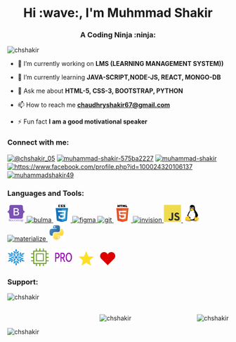 
<h1 align="center">Hi :wave:, I'm Muhmmad Shakir</h1>
<h3 align="center">A Coding Ninja :ninja: </h3>

<p align="left"> <img src="https://komarev.com/ghpvc/?username=chshakir&label=Profile%20views&color=0e75b6&style=flat" alt="chshakir" /> </p>



- 🔭 I’m currently working on **LMS (LEARNING MANAGEMENT SYSTEM))**

- 🌱 I’m currently learning **JAVA-SCRIPT,NODE-JS, REACT, MONGO-DB**

- 💬 Ask me about **HTML-5, CSS-3, BOOTSTRAP, PYTHON**

- 📫 How to reach me **chaudhryshakir67@gmail.com**

- ⚡ Fun fact **I am a good motivational speaker**

<h3 align="left">Connect with me:</h3>
<p align="left">
<a href="https://twitter.com/@chshakir_05" target="blank"><img align="center" src="https://raw.githubusercontent.com/rahuldkjain/github-profile-readme-generator/master/src/images/icons/Social/twitter.svg" alt="@chshakir_05" height="30" width="40" /></a>
<a href="https://linkedin.com/in/muhammad-shakir-575ba2227" target="blank"><img align="center" src="https://raw.githubusercontent.com/rahuldkjain/github-profile-readme-generator/master/src/images/icons/Social/linked-in-alt.svg" alt="muhammad-shakir-575ba2227" height="30" width="40" /></a>
<a href="https://stackoverflow.com/users/muhammad-shakir" target="blank"><img align="center" src="https://raw.githubusercontent.com/rahuldkjain/github-profile-readme-generator/master/src/images/icons/Social/stack-overflow.svg" alt="muhammad-shakir" height="30" width="40" /></a>
<a href="https://fb.com/https://www.facebook.com/profile.php?id=100024320106137" target="blank"><img align="center" src="https://raw.githubusercontent.com/rahuldkjain/github-profile-readme-generator/master/src/images/icons/Social/facebook.svg" alt="https://www.facebook.com/profile.php?id=100024320106137" height="30" width="40" /></a>
<a href="https://instagram.com/muhammadshakir49" target="blank"><img align="center" src="https://raw.githubusercontent.com/rahuldkjain/github-profile-readme-generator/master/src/images/icons/Social/instagram.svg" alt="muhammadshakir49" height="30" width="40" /></a>
</p>

<h3 align="left">Languages and Tools:</h3>
<p align="left"> <a href="https://getbootstrap.com" target="_blank" rel="noreferrer"> <img src="https://raw.githubusercontent.com/devicons/devicon/master/icons/bootstrap/bootstrap-plain-wordmark.svg" alt="bootstrap" width="40" height="40"/> </a> <a href="https://bulma.io/" target="_blank" rel="noreferrer"> <img src="https://raw.githubusercontent.com/gilbarbara/logos/804dc257b59e144eaca5bc6ffd16949752c6f789/logos/bulma.svg" alt="bulma" width="40" height="40"/> </a> <a href="https://www.w3schools.com/css/" target="_blank" rel="noreferrer"> <img src="https://raw.githubusercontent.com/devicons/devicon/master/icons/css3/css3-original-wordmark.svg" alt="css3" width="40" height="40"/> </a> <a href="https://www.figma.com/" target="_blank" rel="noreferrer"> <img src="https://www.vectorlogo.zone/logos/figma/figma-icon.svg" alt="figma" width="40" height="40"/> </a> <a href="https://git-scm.com/" target="_blank" rel="noreferrer"> <img src="https://www.vectorlogo.zone/logos/git-scm/git-scm-icon.svg" alt="git" width="40" height="40"/> </a> <a href="https://www.w3.org/html/" target="_blank" rel="noreferrer"> <img src="https://raw.githubusercontent.com/devicons/devicon/master/icons/html5/html5-original-wordmark.svg" alt="html5" width="40" height="40"/> </a> <a href="https://www.invisionapp.com/" target="_blank" rel="noreferrer"> <img src="https://www.vectorlogo.zone/logos/invisionapp/invisionapp-icon.svg" alt="invision" width="40" height="40"/> </a> <a href="https://developer.mozilla.org/en-US/docs/Web/JavaScript" target="_blank" rel="noreferrer"> <img src="https://raw.githubusercontent.com/devicons/devicon/master/icons/javascript/javascript-original.svg" alt="javascript" width="40" height="40"/> </a> <a href="https://www.linux.org/" target="_blank" rel="noreferrer"> <img src="https://raw.githubusercontent.com/devicons/devicon/master/icons/linux/linux-original.svg" alt="linux" width="40" height="40"/> </a> <a href="https://materializecss.com/" target="_blank" rel="noreferrer"> <img src="https://raw.githubusercontent.com/prplx/svg-logos/5585531d45d294869c4eaab4d7cf2e9c167710a9/svg/materialize.svg" alt="materialize" width="40" height="40"/> </a> <a href="https://www.python.org" target="_blank" rel="noreferrer"> <img src="https://raw.githubusercontent.com/devicons/devicon/master/icons/python/python-original.svg" alt="python" width="40" height="40"/> </a> </p>
<a href='https://archiveprogram.github.com/'><img src='https://raw.githubusercontent.com/acervenky/animated-github-badges/master/assets/acbadge.gif' width='40' height='40'></a> <a href='https://docs.github.com/en/developers'><img src='https://raw.githubusercontent.com/acervenky/animated-github-badges/master/assets/devbadge.gif' width='40' height='40'></a> <a href='https://github.com/pricing'><img src='https://raw.githubusercontent.com/acervenky/animated-github-badges/master/assets/pro.gif' width='40' height='40'></a> <a href='https://stars.github.com/'><img src='https://raw.githubusercontent.com/acervenky/animated-github-badges/master/assets/starbadge.gif' width='35' height='35'></a> <a href='https://docs.github.com/en/github/supporting-the-open-source-community-with-github-sponsors'><img src='https://raw.githubusercontent.com/acervenky/animated-github-badges/master/assets/sponsorbadge.gif' width='35' height='35'></a>

<h3 align="left">Support:</h3>
<p><a href="https://www.buymeacoffee.com/chshakir"> <img align="left" src="https://cdn.buymeacoffee.com/buttons/v2/default-yellow.png" height="50" width="210" alt="chshakir" /></a></p><br><br>

<p ><img align="right"  src="https://github-readme-stats.vercel.app/api/top-langs?username=chshakir&show_icons=true&locale=en&layout=compact" alt="chshakir" /></p>

<p>&nbsp;<img align="left" src="https://github-readme-stats.vercel.app/api?username=chshakir&show_icons=true&locale=en" alt="chshakir" /></p>

<p><img align="left" src="https://github-readme-streak-stats.herokuapp.com/?user=chshakir&" alt="chshakir" /></p>
